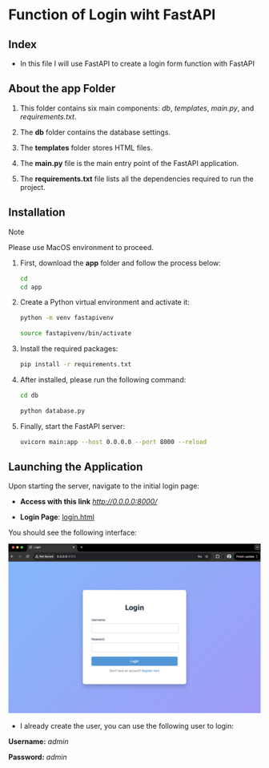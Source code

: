 # Function of Login wiht FastAPI

## Index

- In this file I will use FastAPI to create a login form function with FastAPI

## About the **app** Folder

1. This folder contains six main components: *db*, *templates*, *main.py*, and *requirements.txt*.

2. The **db** folder contains the database settings.

5. The **templates** folder stores HTML files.

6. The **main.py** file is the main entry point of the FastAPI application.

7. The **requirements.txt** file lists all the dependencies required to run the project.

## Installation

>[!NOTE]
>Please use MacOS environment to proceed.

1. First, download the **app** folder and follow the process below:
    ```bash
    cd
    cd app
    ```

2. Create a Python virtual environment and activate it:
    ```bash
    python -m venv fastapivenv
    ```

    ```bash
    source fastapivenv/bin/activate
    ```

3. Install the required packages:
    ```bash
    pip install -r requirements.txt
    ```

4. After installed, please run the following command:
    ```bash
    cd db
    ```

    ```bash
    python database.py
    ```

5. Finally, start the FastAPI server:
    ```bash
    uvicorn main:app --host 0.0.0.0 --port 8000 --reload
    ```


## Launching the Application

Upon starting the server, navigate to the initial login page:

- **Access with this link** *http://0.0.0.0:8000/*

- **Login Page**: [login.html](https://github.com/jacksen-ng/login_fastapi/blob/main/app/templates/login.html)

You should see the following interface:

![Login Page](https://github.com/jacksen-ng/login_fastapi/blob/main/app/image/loginimage.png)

- I already create the user, you can use the following user to login:

**Username:** *admin*

**Password:** *admin*